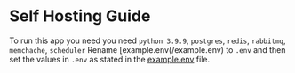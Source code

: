 # Self Hosting Guide
To run this app you need you need `python 3.9.9`, `postgres`, `redis`, `rabbitmq`, `memchache`, `scheduler`
Rename [example.env(/example.env) to `.env` and then set the values in `.env` as stated in the [example.env](/example.env) file.
